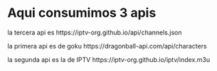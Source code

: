 <h1> Aqui consumimos 3 apis</h1>
<p> la tercera api es https://iptv-org.github.io/api/channels.json </p>
<div> <p> la primera api es de goku https://dragonball-api.com/api/characters </p></div>
<div></div>
<p>la segunda api es la de IPTV https://iptv-org.github.io/iptv/index.m3u</p>